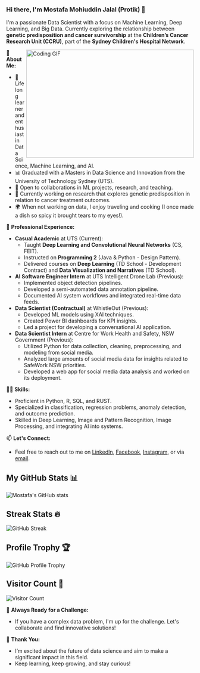 ### Hi there, I'm Mostafa Mohiuddin Jalal (Protik) 👋

I'm a passionate Data Scientist with a focus on Machine Learning, Deep Learning, and Big Data. Currently exploring the relationship between **genetic predisposition and cancer survivorship** at the **Children’s Cancer Research Unit (CCRU)**, part of the **Sydney Children's Hospital Network**.

<img align="right" alt="Coding GIF" src="https://github.com/abhisheknaiidu/abhisheknaiidu/blob/master/code.gif?raw=true" width="450" height="290" />

🌟 **About Me:**
- 🌱 Lifelong learner and enthusiast in Data Science, Machine Learning, and AI.
- 📊 Graduated with a Masters in Data Science and Innovation from the University of Technology Sydney (UTS).
- 🤝 Open to collaborations in ML projects, research, and teaching.
- 🥽 Currently working on research that explores genetic predisposition in relation to cancer treatment outcomes.
- 🌍 When not working on data, I enjoy traveling and cooking (I once made a dish so spicy it brought tears to my eyes!).

🔭 **Professional Experience:**
- **Casual Academic** at UTS (Current):
  - Taught **Deep Learning and Convolutional Neural Networks** (CS, FEIT).
  - Instructed on **Programming 2** (Java & Python - Design Pattern).
  - Delivered courses on **Deep Learning** (TD School - Development Contract) and **Data Visualization and Narratives** (TD School).
- **AI Software Engineer Intern** at UTS Intelligent Drone Lab (Previous):
  - Implemented object detection pipelines.
  - Developed a semi-automated data annotation pipeline.
  - Documented AI system workflows and integrated real-time data feeds.
- **Data Scientist (Contractual)** at WhistleOut (Previous):
  - Developed ML models using XAI techniques.
  - Created Power BI dashboards for KPI insights.
  - Led a project for developing a conversational AI application.
- **Data Scientist Intern** at Centre for Work Health and Safety, NSW Government (Previous):
  - Utilized Python for data collection, cleaning, preprocessing, and modeling from social media.
  - Analyzed large amounts of social media data for insights related to SafeWork NSW priorities.
  - Developed a web app for social media data analysis and worked on its deployment.

👨‍💻 **Skills:**
- Proficient in Python, R, SQL, and RUST.
- Specialized in classification, regression problems, anomaly detection, and outcome prediction.
- Skilled in Deep Learning, Image and Pattern Recognition, Image Processing, and integrating AI into systems.

📫 **Let's Connect:**
- Feel free to reach out to me on [LinkedIn](https://www.linkedin.com/in/mostafamohiuddin/), [Facebook](https://www.facebook.com/mostafaprotik/), [Instagram](https://www.instagram.com/protikmostafa/), or via [email](mailto:mostafamohiuddin.j@gmail.com).

## My GitHub Stats 📊
![Mostafa's GitHub stats](https://github-readme-stats.vercel.app/api?username=protikmostafa083&show_icons=true&theme=cobalt)

## Streak Stats 🔥
![GitHub Streak](https://github-readme-streak-stats.herokuapp.com/?user=protikmostafa083)

## Profile Trophy 🏆
![GitHub Profile Trophy](https://github-profile-trophy.vercel.app/?username=protikmostafa083)

## Visitor Count 👀
![Visitor Count](https://profile-counter.glitch.me/protikmostafa083/count.svg)

🚀 **Always Ready for a Challenge:**
- If you have a complex data problem, I'm up for the challenge. Let's collaborate and find innovative solutions!

🙏 **Thank You:**
- I’m excited about the future of data science and aim to make a significant impact in this field.
- Keep learning, keep growing, and stay curious!
